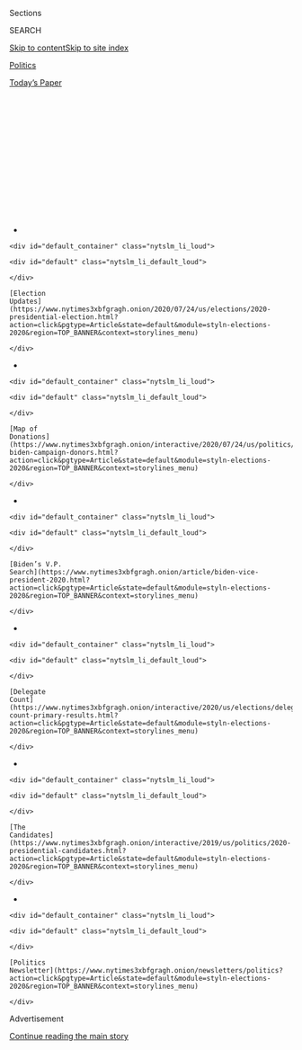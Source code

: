 <div id="app">

<div>

<div>

<div>

<div class="NYTAppHideMasthead css-1q2w90k e1suatyy0">

<div class="section css-ui9rw0 e1suatyy2">

<div class="css-eph4ug er09x8g0">

<div class="css-6n7j50">

</div>

<span class="css-1dv1kvn">Sections</span>

<div class="css-10488qs">

<span class="css-1dv1kvn">SEARCH</span>

</div>

[Skip to content](#site-content)[Skip to site
index](#site-index)

</div>

<div id="masthead-section-label" class="css-1wr3we4 eaxe0e00">

[Politics](https://www.nytimes3xbfgragh.onion/section/politics)

</div>

<div class="css-10698na e1huz5gh0">

</div>

</div>

<div id="masthead-bar-one" class="section hasLinks css-15hmgas e1csuq9d3">

<div class="css-uqyvli e1csuq9d0">

</div>

<div class="css-1uqjmks e1csuq9d1">

</div>

<div class="css-9e9ivx">

[](https://myaccount.nytimes3xbfgragh.onion/auth/login?response_type=cookie&client_id=vi)

</div>

<div class="css-1bvtpon e1csuq9d2">

[Today’s
Paper](https://www.nytimes3xbfgragh.onion/section/todayspaper)

</div>

</div>

</div>

</div>

<div data-aria-hidden="false">

<div id="site-content" data-role="main">

<div>

<div class="css-1aor85t" style="opacity:0.000000001;z-index:-1;visibility:hidden">

<div class="css-1hqnpie">

<div class="css-epjblv">

<span class="css-17xtcya">[Politics](/section/politics)</span><span class="css-x15j1o">|</span><span class="css-fwqvlz">Trump’s
Covid Failures Reshape Race and Lift
Biden</span>

</div>

<div class="css-k008qs">

<div class="css-1iwv8en">

<span class="css-18z7m18"></span>

<div>

</div>

</div>

<span class="css-1n6z4y">https://nyti.ms/3jBpqSx</span>

<div class="css-1705lsu">

<div class="css-4xjgmj">

<div class="css-4skfbu" data-role="toolbar" data-aria-label="Social Media Share buttons, Save button, and Comments Panel with current comment count" data-testid="share-tools">

  - 
  - 
  - 
  - 
    
    <div class="css-6n7j50">
    
    </div>

  - 

</div>

</div>

</div>

</div>

</div>

</div>

<div id="NYT_TOP_BANNER_REGION" class="css-13pd83m">

<div>

<div id="styln-elections-notifications-menu" class="section interactive-content interactive-size-medium css-1edisqu">

<div class="css-17ih8de interactive-body">

<div class="nytslm_innerContainer" data-aria-live="polite">

<div class="nytslm_title">

</div>

  - 
    
    <div id="default_container" class="nytslm_li_loud">
    
    <div id="default" class="nytslm_li_default_loud">
    
    </div>
    
    [Election
    Updates](https://www.nytimes3xbfgragh.onion/2020/07/24/us/elections/2020-presidential-election.html?action=click&pgtype=Article&state=default&module=styln-elections-2020&region=TOP_BANNER&context=storylines_menu)
    
    </div>

  - 
    
    <div id="default_container" class="nytslm_li_loud">
    
    <div id="default" class="nytslm_li_default_loud">
    
    </div>
    
    [Map of
    Donations](https://www.nytimes3xbfgragh.onion/interactive/2020/07/24/us/politics/trump-biden-campaign-donors.html?action=click&pgtype=Article&state=default&module=styln-elections-2020&region=TOP_BANNER&context=storylines_menu)
    
    </div>

  - 
    
    <div id="default_container" class="nytslm_li_loud">
    
    <div id="default" class="nytslm_li_default_loud">
    
    </div>
    
    [Biden’s V.P.
    Search](https://www.nytimes3xbfgragh.onion/article/biden-vice-president-2020.html?action=click&pgtype=Article&state=default&module=styln-elections-2020&region=TOP_BANNER&context=storylines_menu)
    
    </div>

  - 
    
    <div id="default_container" class="nytslm_li_loud">
    
    <div id="default" class="nytslm_li_default_loud">
    
    </div>
    
    [Delegate
    Count](https://www.nytimes3xbfgragh.onion/interactive/2020/us/elections/delegate-count-primary-results.html?action=click&pgtype=Article&state=default&module=styln-elections-2020&region=TOP_BANNER&context=storylines_menu)
    
    </div>

  - 
    
    <div id="default_container" class="nytslm_li_loud">
    
    <div id="default" class="nytslm_li_default_loud">
    
    </div>
    
    [The
    Candidates](https://www.nytimes3xbfgragh.onion/interactive/2019/us/politics/2020-presidential-candidates.html?action=click&pgtype=Article&state=default&module=styln-elections-2020&region=TOP_BANNER&context=storylines_menu)
    
    </div>

  - 
    
    <div id="default_container" class="nytslm_li_loud">
    
    <div id="default" class="nytslm_li_default_loud">
    
    </div>
    
    [Politics
    Newsletter](https://www.nytimes3xbfgragh.onion/newsletters/politics?action=click&pgtype=Article&state=default&module=styln-elections-2020&region=TOP_BANNER&context=storylines_menu)
    
    </div>

</div>

</div>

</div>

</div>

</div>

<div id="top-wrapper" class="css-1sy8kpn">

<div id="top-slug" class="css-l9onyx">

Advertisement

</div>

[Continue reading the main
story](#after-top)

<div class="ad top-wrapper" style="text-align:center;height:100%;display:block;min-height:250px">

<div id="top" class="place-ad" data-position="top" data-size-key="top">

</div>

</div>

<div id="after-top">

</div>

</div>

<div>

<div id="sponsor-wrapper" class="css-1hyfx7x">

<div id="sponsor-slug" class="css-19vbshk">

Supported by

</div>

[Continue reading the main
story](#after-sponsor)

<div id="sponsor" class="ad sponsor-wrapper" style="text-align:center;height:100%;display:block">

</div>

<div id="after-sponsor">

</div>

</div>

<div class="css-186x18t">

News Analysis

</div>

<div class="css-1vkm6nb ehdk2mb0">

# Trump’s Covid Failures Reshape Race and Lift Biden

</div>

President Trump’s cancellation of the convention in Florida and sudden
embrace of masks may signal his acceptance of a political landscape
transformed by the pandemic.

<div class="css-79elbk" data-testid="photoviewer-wrapper">

<div class="css-z3e15g" data-testid="photoviewer-wrapper-hidden">

</div>

<div class="css-1a48zt4 ehw59r15" data-testid="photoviewer-children">

![<span class="css-16f3y1r e13ogyst0" data-aria-hidden="true">A Covid-19
testing site in Miami Springs, Fla. President Trump’s attempt to
downplay the virus has met the reality of rising caseloads, death counts
and overwhelmed intensive care units in battleground
states.</span><span class="css-cnj6d5 e1z0qqy90" itemprop="copyrightHolder"><span class="css-1ly73wi e1tej78p0">Credit...</span><span><span>Saul
Martinez for The New York
Times</span></span></span>](https://static01.graylady3jvrrxbe.onion/images/2020/07/25/multimedia/25CONVENTION-ANALYSIS1/25CONVENTION-ANALYSIS1-articleLarge.jpg?quality=75&auto=webp&disable=upscale)

</div>

</div>

<div class="css-18e8msd">

<div class="css-vp77d3 epjyd6m0">

<div class="css-hus3qt ey68jwv0" data-aria-hidden="true">

[![Adam
Nagourney](https://static01.graylady3jvrrxbe.onion/images/2018/02/20/multimedia/author-adam-nagourney/author-adam-nagourney-thumbLarge-v3.png
"Adam Nagourney")](https://www.nytimes3xbfgragh.onion/by/adam-nagourney)

</div>

<div class="css-1baulvz">

By [<span class="css-1baulvz last-byline" itemprop="name">Adam
Nagourney</span>](https://www.nytimes3xbfgragh.onion/by/adam-nagourney)

</div>

</div>

  - 
    
    <div class="css-ld3wwf e16638kd2">
    
    July 25,
    2020
    
    </div>

  - 
    
    <div class="css-4xjgmj">
    
    <div class="css-d8bdto" data-role="toolbar" data-aria-label="Social Media Share buttons, Save button, and Comments Panel with current comment count" data-testid="share-tools">
    
      - 
      - 
      - 
      - 
        
        <div class="css-6n7j50">
        
        </div>
    
      - 
    
    </div>
    
    </div>

</div>

</div>

<div class="section meteredContent css-1r7ky0e" name="articleBody" itemprop="articleBody">

<div class="css-1fanzo5 StoryBodyCompanionColumn">

<div class="css-53u6y8">

For months, President Trump belittled Joseph R. Biden Jr. as an opponent
cowering in the basement in a mask as he sought to dismiss the
seriousness of a pandemic threatening the nation’s health — and his
re-election prospects.

But with his sudden embrace of masks and the canceling of the Republican
National Convention in Jacksonville, Fla., on Thursday, Mr. Trump has
reluctantly conceded to the reality of a political landscape that has
been transformed by disease and fear. A pandemic that once struck
Democratic states like New York and California has moved with alarming
force into red America and helped to recast his contest with Mr. Biden,
his presumptive Democratic opponent.

Mr. Trump’s attempt to downplay the coronavirus, or deride it as a
threat exaggerated by his Democratic opponents and the media, has met
the reality of rising caseloads, death counts and overwhelmed intensive
care units in places like Texas, Arizona, Georgia and Florida, all
states that he won in 2016 and that the Biden campaign had until now
viewed as long shots.

The president’s handling of the virus is shaping up as not only a policy
failure, but also a political one. Rather than strengthening his
position against Mr. Biden, Mr. Trump’s response to the virus appears to
have created a backlash among voters — one that has only elevated his
opponent.

</div>

</div>

<div class="css-1fanzo5 StoryBodyCompanionColumn">

<div class="css-53u6y8">

“The movement of Covid into the South and West has finally caught up
with Trump,” said Linda L. Fowler, a professor of government at
Dartmouth College. “While the disease was decimating blue states, he was
able to pretend it wasn’t happening. But now the context has changed
considerably and his people are hurting, underscored by the sinking poll
numbers, the problems for G.O.P. congressional candidates, and the fact
that the party faithful was reluctant to attend the convention.”

The political perils of Mr. Trump’s course were driven home a few hours
before he announced he was scrapping the Florida convention. A
[Quinnipiac
poll](https://poll.qu.edu/national/release-detail?ReleaseID=3668) found
that Mr. Biden was now leading Mr. Trump in Florida by 13 percentage
points, a stunning margin in a state that has become — since the recount
in the 2000 presidential election between Al Gore and George W. Bush —
Exhibit A of a nation where elections are decided by decimal points.

National and battleground state polls over the past two weeks suggest
how much Mr. Trump is out of step with the nation on the pandemic, in
contrast with Mr. Biden. Most Americans support the use of masks and are
apprehensive about students [returning to school or the reopening of
cities](https://www.nytimes3xbfgragh.onion/2020/07/24/us/politics/trump-schools.html).
And they have lost confidence in the president’s ability — or
willingness — to steer the country out of a crisis, to the decided
advantage of Mr. Biden.

</div>

</div>

<div class="css-79elbk" data-testid="photoviewer-wrapper">

<div class="css-z3e15g" data-testid="photoviewer-wrapper-hidden">

</div>

<div class="css-1a48zt4 ehw59r15" data-testid="photoviewer-children">

![<span class="css-16f3y1r e13ogyst0" data-aria-hidden="true">Masks were
handed out to guests before President Trump held a news conference at
the White House on
Friday.</span><span class="css-cnj6d5 e1z0qqy90" itemprop="copyrightHolder"><span class="css-1ly73wi e1tej78p0">Credit...</span><span>Samuel
Corum for The New York
Times</span></span>](https://static01.graylady3jvrrxbe.onion/images/2020/07/25/multimedia/25CONVENTION-ANALYSIS2/merlin_174919140_681a9262-5a2e-4626-8180-a722b043b421-articleLarge.jpg?quality=75&auto=webp&disable=upscale)

</div>

</div>

<div class="css-1fanzo5 StoryBodyCompanionColumn">

<div class="css-53u6y8">

A [Washington Post-ABC News
poll](https://www.washingtonpost.com/context/july-12-15-2020-washington-post-abc-news-poll/05fce27c-2660-4808-9f10-e5bda90e3faa/?itid=lk_inline_manual_2)
this past week found that Americans trusted Mr. Biden over Mr. Trump to
handle the Covid-19 crisis by a double-digit margin, 54 percent to 34
percent. With the election less than four months away, and with no
evidence that Mr. Biden was being hurt by campaigning in a mask and
supporting tough measures to contain the virus, Mr. Trump had little
choice but to at least try to change course.

</div>

</div>

<div class="css-1fanzo5 StoryBodyCompanionColumn">

<div class="css-53u6y8">

“He’s wearing a mask and canceling the convention,” said Mark McKinnon,
who was in charge of advertising for President George W. Bush’s
re-election campaign in 2004. “That’s a head-snapping reversal for a guy
who hates to be wrong, hates to back down and, worst of all, hates to be
perceived as
weak.”

<div id="NYT_MAIN_CONTENT_1_REGION" class="css-9tf9ac">

<div>

<div id="styln-nfldraft-updates-block" class="section interactive-content interactive-size-medium css-1ftcdic">

<div class="css-17ih8de interactive-body">

<div id="styln-briefing-block" data-asset-id="">

<div class="briefing-block-header-section">

# [Latest Updates: 2020 Election](https://www.nytimes3xbfgragh.onion/2020/07/24/us/elections/2020-presidential-election.html?action=click&pgtype=Article&state=default&module=styln-elections-2020&region=MAIN_CONTENT_1&context=storylines_live_updates)

<div class="briefing-block-ts">

Updated 2020-07-25T01:46:31.732Z

</div>

</div>

  - [Trump saw his convention as a potential success story. Reality
    intervened.](https://www.nytimes3xbfgragh.onion/2020/07/24/us/elections/2020-presidential-election.html?action=click&pgtype=Article&state=default&module=styln-elections-2020&region=MAIN_CONTENT_1&context=storylines_live_updates#link-52155c51)
  - [U.S. intelligence warns of foreign interference in the election.
    But Democrats say it’s not
    enough.](https://www.nytimes3xbfgragh.onion/2020/07/24/us/elections/2020-presidential-election.html?action=click&pgtype=Article&state=default&module=styln-elections-2020&region=MAIN_CONTENT_1&context=storylines_live_updates#link-628390e8)
  - [Trump signed several executive orders aimed at lowering U.S. drug
    prices.](https://www.nytimes3xbfgragh.onion/2020/07/24/us/elections/2020-presidential-election.html?action=click&pgtype=Article&state=default&module=styln-elections-2020&region=MAIN_CONTENT_1&context=storylines_live_updates#link-a66d253)

<div class="briefing-block-footer">

<div class="briefing-block-footer-meta">

[See more
updates](https://www.nytimes3xbfgragh.onion/2020/07/24/us/elections/2020-presidential-election.html?action=click&pgtype=Article&state=default&module=styln-elections-2020&region=MAIN_CONTENT_1&context=storylines_live_updates)

</div>

</div>

</div>

</div>

</div>

</div>

</div>

The canceling of the Florida convention would appear, for now, to also
play to the Democrats’ advantage. Mr. Biden and his aides no longer have
to worry that his scaled-down virtual acceptance speech would look small
and silly next to a full-blown speech by Mr. Trump, as Republicans had
once hoped.

And the Democrats cut back their convention methodically and with no
drama and little notice, calibrating to the worsening pandemic and to
the cautions of medical professionals against large gatherings. By
contrast, Mr. Trump and his party stumbled into this decision, a long
and messy process that included a last-minute switch of the convention
to Florida from North Carolina.

The chaos surrounding the convention planning mirrored the chaos that
surrounded decision-making on many issues in the White House, including
Covid-19. Mr. Trump announced the cancellation at the start of his
Thursday coronavirus briefing, with no real plan about what, if
anything, the Republicans would do in its stead.

“The Republicans now have a month to put together a remote convention
and the Democrats had a three-month head start,” Ms. Fowler said. ”And
they have wasted a lot of money. It sort of reinforces the competence
problems that this administration has been dealing with.”

Mr. Trump, who has long been a master of imagery, had been hoping to
draw a contrast with Mr. Biden, downplaying the seriousness of the virus
as he pushed to open cities, hold big rallies and gather for conventions
like the one he wanted in Jacksonville. His stance recalled the long
history of Republicans portraying themselves as unbending, resilient and
self-sufficient — the purported party of strength. (It also recalled the
swagger with which Mr. Trump approached his real estate dealings when he
was a developer in New York.)

“The Trump strategy was to campaign as the strong man,” Mr. McKinnon
said. While Mr. Biden was hidden “in a mask in a basement he would be
stepping maskless into adoring crowds at a packed convention.”

</div>

</div>

<div class="css-1fanzo5 StoryBodyCompanionColumn">

<div class="css-53u6y8">

But over the past two weeks, mask requirements have been imposed at
Walmart, Target, CVS and McDonald’s. Mitch McConnell, the Republican
leader of the Senate, started showing up in the Capitol wearing a mask.
These days, it is a maskless Mr. Trump who looks the outlier — not Mr.
Biden showing up at a campaign event with a piece of black cloth draped
over his mouth

The end of the conventions this year is the latest evidence of how much
Covid-19 has thoroughly upended the 2020 race. But Mr. Trump’s decision
to bow to pressure and pull out of Florida showed the crosscurrents he
is managing as he tries to win re-election in the midst of a pandemic.

Covid-19 is exploding there. And Florida — under the leadership of Gov.
Ron DeSantis, a Republican and close ally of Mr. Trump — has become for
many in the medical community a case study in how not to deal with the
virus. That no doubt would have been a dominant theme of the coverage of
the event should it have been held there. Mr. DeSantis, like Mr. Trump,
opposed mask requirements and stay-at-home
orders.

</div>

</div>

<div class="css-79elbk" data-testid="photoviewer-wrapper">

<div class="css-z3e15g" data-testid="photoviewer-wrapper-hidden">

</div>

<div class="css-1a48zt4 ehw59r15" data-testid="photoviewer-children">

<div class="css-1xdhyk6 erfvjey0">

<span class="css-1ly73wi e1tej78p0">Image</span>

<div class="css-zjzyr8">

<div data-testid="lazyimage-container" style="height:289.35555555555555px">

</div>

</div>

</div>

<span class="css-16f3y1r e13ogyst0" data-aria-hidden="true">The upsurge
of Covid-19 cases in Tulsa, Okla., after Mr. Trump’s insistence on a
rally there served as a warning of what could happen for a convention in
Jacksonville.</span><span class="css-cnj6d5 e1z0qqy90" itemprop="copyrightHolder"><span class="css-1ly73wi e1tej78p0">Credit...</span><span>Doug
Mills/The New York Times</span></span>

</div>

</div>

<div class="css-1fanzo5 StoryBodyCompanionColumn">

<div class="css-53u6y8">

The Democrats had already decided the risk of a crowded convention
outweighed whatever benefits came from packing thousands of people into
a stadium for a four-day celebration. The upsurge of Covid-19 cases in
Tulsa, Okla., after Mr. Trump’s insistence on a crowded rally there
served as a warning of what could have been a politically damaging
aftermath for a convention in Jacksonville.

Republicans who had despaired at Mr. Trump’s campaign found solace in
how he has changed this past week: holding White House briefings,
wearing a mask, abandoning the convention, listening to science. They
attributed it to the shake-up at his campaign, when he appointed [Bill
Stepien](https://www.nytimes3xbfgragh.onion/article/bill-stepien.html)
as his campaign manager, ousting [Brad
Parscale](https://www.nytimes3xbfgragh.onion/2020/07/15/us/politics/trump-campaign-brad-parscale.html).

“This presidential race is going to tighten,” said Scott Reed, who was
the campaign manager for Bob Dole, the Republican senator who ran for
president in 1996. “Stepien has brought a much-needed dose of discipline
to the campaign and the results are clear — sharper press conferences,
masks and booting the Florida national convention. The economy is
maintaining strength, and now all that is needed is a vaccine to give
the country hope and optimism about the future.”

</div>

</div>

<div class="css-1fanzo5 StoryBodyCompanionColumn">

<div class="css-53u6y8">

But Mr. Trump has already lost a lot of ground on the issue that seems
likely to define the outcome of the race with Mr. Biden. The idea that
Mr. Trump at this late date will change course — that he will
consistently promote the use of masks or listen to Dr. Anthony Fauci,
the government’s top infectious disease expert — assumes that Mr. Trump
will suddenly find the campaign discipline that has mostly eluded him
over the
years.

</div>

</div>

<div>

</div>

</div>

<div>

</div>

<div>

</div>

<div id="NYT_BELOW_MAIN_CONTENT_REGION">

<div>

<div id="STLYN_guide_v1_STYLN_guide_a" class="section css-l08pwh interactive-content interactive-size-medium">

<div class="css-17ih8de interactive-body">

<div class="g-story g-freebird g-max-limit" data-preview-slug="styln-scroll-guide">

</div>

<div id="g-electionguide-id" class="g-electionguide">

<div class="g-electionguide-container">

<div class="g-electionguide-wrapper">

<div class="g-electionguide-logo">

</div>

# Our 2020 Election Guide

Updated July 24, 2020

  - 
    
    -----
    
    ## The Latest
    
      - Kimberly
        Guilfoyle’s[](https://www.nytimes3xbfgragh.onion/2020/07/24/us/politics/kimberly-guilfoyles-trump-fundraising.html?action=click&pgtype=Article&state=default&module=styln-elections-2020&region=BELOW_MAIN_CONTENT&context=storylines_guide)[fund-raising
        for President
        Trump](https://www.nytimes3xbfgragh.onion/2020/07/24/us/politics/kimberly-guilfoyles-trump-fundraising.html?action=click&pgtype=Article&state=default&module=styln-elections-2020&region=BELOW_MAIN_CONTENT&context=storylines_guide)
        draws scrutiny.

  - 
    
    -----
    
    ## Biden’s V.P. Search
    
      - [Here are 13
        women](https://www.nytimes3xbfgragh.onion/article/biden-vice-president-2020.html?action=click&pgtype=Article&state=default&module=styln-elections-2020&region=BELOW_MAIN_CONTENT&context=storylines_guide)
        who have been under consideration to be Joe Biden’s running
        mate, and why each might be chosen — and might not be.

  - 
    
    -----
    
    ## Keep Up With Our Coverage
    
      - Get an
        [email](https://www.nytimes3xbfgragh.onion/newsletters/politics?action=click&pgtype=Article&state=default&module=styln-elections-2020&region=BELOW_MAIN_CONTENT&context=storylines_guide)
        recapping the day’s news
    
    <!-- end list -->
    
      - Download our mobile app on
        [iOS](https://apps.apple.com/us/app/nytimes/id284862083?ls=1&mat_click_id=5c79ae7455014fd1bd66b5610c05b8f2-20191112-16948&referrer=mat_click_id%3D5c79ae7455014fd1bd66b5610c05b8f2-20191112-16948%26link_click_id%3D722930677036718082)
        and
        [Android](http://a.localytics.com/android?id=com.nytimes.android&referrer=utm_source%3Dother_nyt_mobile_web%26utm_medium%3DWeb%2520page%26utm_term%3DGeneral%2520Mobile%2520Page%26utm_campaign%3DNYT%2520Mobile%2520General%2520Page)
        and turn on Breaking News and Politics alerts

</div>

</div>

</div>

</div>

</div>

</div>

</div>

<div>

</div>

<div>

<div id="bottom-wrapper" class="css-1ede5it">

<div id="bottom-slug" class="css-l9onyx">

Advertisement

</div>

[Continue reading the main
story](#after-bottom)

<div id="bottom" class="ad bottom-wrapper" style="text-align:center;height:100%;display:block;min-height:90px">

</div>

<div id="after-bottom">

</div>

</div>

</div>

</div>

</div>

## Site Index

<div>

</div>

## Site Information Navigation

  - [© <span>2020</span> <span>The New York Times
    Company</span>](https://help.nytimes3xbfgragh.onion/hc/en-us/articles/115014792127-Copyright-notice)

<!-- end list -->

  - [NYTCo](https://www.nytco.com/)
  - [Contact
    Us](https://help.nytimes3xbfgragh.onion/hc/en-us/articles/115015385887-Contact-Us)
  - [Work with us](https://www.nytco.com/careers/)
  - [Advertise](https://nytmediakit.com/)
  - [T Brand Studio](http://www.tbrandstudio.com/)
  - [Your Ad
    Choices](https://www.nytimes3xbfgragh.onion/privacy/cookie-policy#how-do-i-manage-trackers)
  - [Privacy](https://www.nytimes3xbfgragh.onion/privacy)
  - [Terms of
    Service](https://help.nytimes3xbfgragh.onion/hc/en-us/articles/115014893428-Terms-of-service)
  - [Terms of
    Sale](https://help.nytimes3xbfgragh.onion/hc/en-us/articles/115014893968-Terms-of-sale)
  - [Site
    Map](https://spiderbites.nytimes3xbfgragh.onion)
  - [Help](https://help.nytimes3xbfgragh.onion/hc/en-us)
  - [Subscriptions](https://www.nytimes3xbfgragh.onion/subscription?campaignId=37WXW)

</div>

</div>

</div>

</div>
